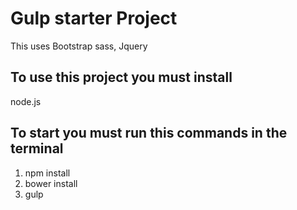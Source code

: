 # Gulp starter Project

This uses Bootstrap sass, Jquery

## To use this project you must install 

node.js

## To start you must run this commands in the terminal

01. npm install 
02. bower install
03. gulp

